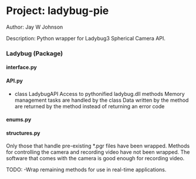 Project: ladybug-pie
====================
Author: Jay W Johnson

Description:
Python wrapper for Ladybug3 Spherical Camera API.

### Ladybug (Package)
#### interface.py
#### API.py
* class LadybugAPI
  Access to pythonified ladybug.dll methods
  Memory management tasks are handled by the class
  Data written by the method are returned by the method
  instead of returning an error code
#### enums.py
#### structures.py
    

Only those that handle pre-existing *.pgr files have been wrapped. Methods for controlling the camera and recording video have not been wrapped. The software that comes with the camera is good enough for recording video.



TODO:
-Wrap remaining methods for use in real-time applications.
